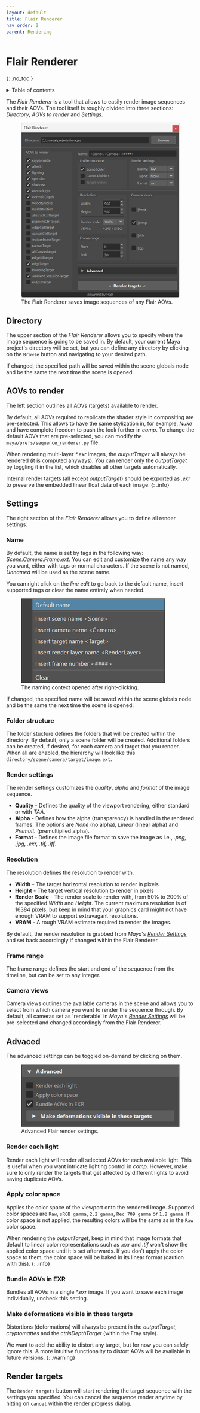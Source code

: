 ```yaml
---
layout: default
title: Flair Renderer
nav_order: 2
parent: Rendering
---
```


# Flair Renderer
{: .no_toc }

<details close markdown="block">
  <summary>
    Table of contents
  </summary>
  {: .text-delta }
1. TOC
{:toc}
</details>

The _Flair Renderer_ is a tool that allows to easily render image sequences and their AOVs. The tool itself is roughly divided into three sections: _Directory_, _AOVs to render_ and _Settings_.

<figure class="aio-ui aio-window">
	<img src="/media/rendering/seq.png" alt="Flair Renderer window">
	<figcaption>The Flair Renderer saves image sequences of any Flair AOVs.</figcaption>
</figure>

## Directory
The upper section of the _Flair Renderer_ allows you to specify where the image sequence is going to be saved in. By default, your current Maya project's directory will be set, but you can define any directory by clicking on the `Browse` button and navigating to your desired path.

If changed, the specified path will be saved within the scene globals node and be the same the next time the scene is opened.

## AOVs to render
The left section outlines all AOVs (targets) available to render.

By default, all AOVs required to replicate the shader style in compositing are pre-selected. This allows to have the same stylization in, for example, _Nuke_ and have complete freedom to push the look further in _comp_. To change the default AOVs that are pre-selected, you can modify the `maya/prefs/sequence_renderer.py` file.

When rendering multi-layer _*.exr_ images, the _outputTarget_ will always be rendered (it is computed anyways). You can render only the _outputTarget_ by toggling it in the list, which disables all other targets automatically.

Internal render targets (all except _outputTarget_) should be exported as _.exr_ to preserve the embedded linear float data of each image.
{: .info}

## Settings
The right section of the _Flair Renderer_ allows you to define all render settings. 

### Name
By default, the name is set by tags in the following way: _Scene.Camera.Frame.ext_. You can edit and customize the name any way you want, either with tags or normal characters. If the scene is not named, _Unnamed_ will be used as the scene name.

You can right click on the _line edit_ to go back to the default name, insert supported tags or clear the name entirely when needed.

<figure class="aio-ui">
	<img src="/media/rendering/naming-tags.png" alt="Right-click naming context">
	<figcaption>The naming context opened after right-clicking.</figcaption>
</figure>

If changed, the specified name will be saved within the scene globals node and be the same the next time the scene is opened.

### Folder structure
The folder stucture defines the folders that will be created within the directory. By default, only a scene folder will be created. Additional folders can be created, if desired, for each camera and target that you render. When all are enabled, the hierarchy will look like this `directory/scene/camera/target/image.ext`.

### Render settings 
The render settings customizes the _quality_, _alpha_ and _format_ of the image sequence.
* **Quality** - Defines the quality of the viewport rendering, either standard or with _TAA_.
* **Alpha** - Defines how the alpha (transparency) is handled in the rendered frames. The options are _None_ (no alpha), _Linear_ (linear alpha) and _Premult._ (premultiplied alpha).
* **Format** - Defines the image file format to save the image as i.e., _.png, .jpg, .exr, .tif, .iff_.

### Resolution
The resolution defines the resolution to render with.
* **Width** - The target horizontal resolution to render in pixels
* **Height** - The target vertical resolution to render in pixels 
* **Render Scale** - The render scale to render with, from 50% to 200% of the specified _Width_ and _Height_. The current maximum resolution is of 16384 pixels, but keep in mind that your graphics card might not have enough VRAM to support extravagant resolutions.
* **VRAM** - A rough VRAM estimate required to render the images.

By default, the render resolution is grabbed from _Maya_'s [_Render Settings_](https://help.autodesk.com/view/MAYAUL/2024/ENU/?guid=GUID-59DFB8B7-776B-4243-B404-A3D602FF8CFD) and set back accordingly if changed within the Flair Renderer.

### Frame range
The frame range defines the start and end of the sequence from the timeline, but can be set to any integer.

### Camera views
Camera views outlines the available cameras in the scene and allows you to select from which camera you want to render the sequence through. By default, all cameras set as 'renderable' in _Maya_'s [_Render Settings_](https://help.autodesk.com/view/MAYAUL/2024/ENU/?guid=GUID-59DFB8B7-776B-4243-B404-A3D602FF8CFD) will be pre-selected and changed accordingly from the Flair Renderer.

## Advaced
The advanced settings can be toggled on-demand by clicking on them.

<figure class="aio-ui">
	<img src="/media/rendering/advanced.png" alt="The advanced Flair Renderer Settings">
	<figcaption>Advanced Flair render settings.</figcaption>
</figure>

### Render each light
Render each light will render all selected AOVs for each available light. This is useful when you want intricate lighting control in _comp_. However, make sure to only render the targets that get affected by different lights to avoid saving duplicate AOVs.

### Apply color space
Applies the color space of the viewport onto the rendered image. Supported color spaces are `Raw`, `sRGB gamma`, `2.2 gamma`, `Rec 709 gamma` or `1.8 gamma`. If color space is not applied, the resulting colors will be the same as in the `Raw` color space.

When rendering the _outputTarget_, keep in mind that image formats that default to linear color representations such as _.exr_ and _.tif_ won't show the applied color space until it is set afterwards. If you don't apply the color space to them, the color space will be baked in its linear format (caution with this).
{: .info}

### Bundle AOVs in EXR
Bundles all AOVs in a single _*.exr_ image. If you want to save each image individually, uncheck this setting.

### Make deformations visible in these targets

Distortions (deformations) will always be present in the _outputTarget_, _cryptomattes_ and the _ctrlsDepthTarget_ (within the Fray style).

We want to add the ability to distort any target, but for now you can safely ignore this. A more intuitive functionality to distort AOVs will be available in future versions.
{: .warning}

## Render targets
The `Render targets` button will start rendering the target sequence with the settings you specified. You can cancel the sequence render anytime by hitting on `cancel` within the render progress dialog.